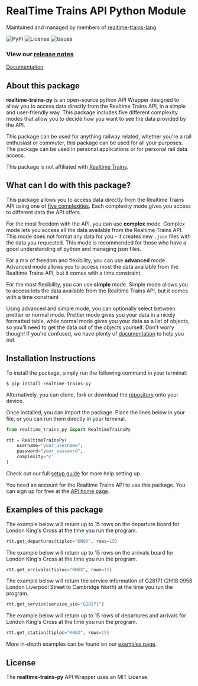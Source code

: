 # RealTime Trains API Python Module

Maintained and managed by members of [realtime-trains-lang](https://github.com/realtime-trains-lang)

![PyPI](https://img.shields.io/pypi/v/realtime-trains-py) ![License](https://img.shields.io/github/license/realtime-trains-lang/realtime-trains-py) ![Issues](https://img.shields.io/github/issues/realtime-trains-lang/realtime-trains-py)


### View our [release notes](https://github.com/realtime-trains-lang/realtime-trains-py/wiki/Release-Notes)

[Documentation](https://github.com/realtime-trains-lang/realtime-trains-py/wiki/Home)

## About this package

**realtime-trains-py** is an open-source python API Wrapper designed to allow you to access data directly from the Realtime Trains API, in a simple and user-friendly way. This package includes five different complexity modes that allow you to decide how you want to see the data provided by the API.

This package can be used for anything railway related, whether you're a rail enthusiast or commuter, this package can be used for all your purposes. The package can be used in personal applications or for personal rail data access. 

This package is not affiliated with [Realtime Trains](https://www.realtimetrains.co.uk/).

## What can I do with this package?
This package allows you to access data directly from the Realtime Trains API using one of [five complexities](https://github.com/realtime-trains-lang/realtime-trains-py/wiki/Complexity). Each complexity mode gives you access to different data the API offers. 

For the most freedom with the API, you can use **complex** mode. Complex mode lets you access all the data available from the Realtime Trains API. This mode does not format any data for you - it creates new `.json` files with the data you requested. This mode is recommended for those who have a good understanding of python and managing json files.

For a mix of freedom and flexibility, you can use **advanced** mode. Advanced mode allows you to access most the data available from the Realtime Trains API, but it comes with a time constraint.

For the most flexibility, you can use **simple** mode. Simple mode allows you to access lots the data available from the Realtime Trains API, but it comes with a time constraint 

Using advanced and simple mode, you can optionally select between prettier or normal mode. Prettier mode gives you your data in a nicely formatted table, while normal mode gives you your data as a list of objects, so you'll need to get the data out of the objects yourself. Don't worry though! If you're confused, we have plenty of [documentation](https://github.com/realtime-trains-lang/realtime-trains-py/wiki/Home) to help you out.


## Installation Instructions

To install the package, simply run the following command in your terminal:
```
$ pip install realtime-trains-py
``` 
Alternatively, you can clone, fork or download the [repository](https://github.com/realtime-trains-lang/realtime-trains-py) onto your device. 

Once installed, you can import the package. Place the lines below in your file, or you can run them directly in your terminal.
```python
from realtime_trains_py import RealtimeTrainsPy

rtt = RealtimeTrainsPy(
    username="your_username", 
    password="your_password", 
    complexity="c"
)
```

Check out our full [setup guide](https://github.com/realtime-trains-lang/realtime-trains-py/wiki/Setup) for more help setting up.

You need an account for the Realtime Trains API to use this package. You can sign up for free at the [API home page](https://api.rtt.io). 


## Examples of this package

The example below will return up to 15 rows on the departure board for London King's Cross at the time you run the program. 
```python
rtt.get_departures(tiploc="KNGX", rows=15)
```

The example below will return up to 15 rows on the arrivals board for London King's Cross at the time you run the program. 
```python
rtt.get_arrivals(tiploc="KNGX", rows=15)
```

The example below will return the service information of G28171 (2H18 0958 London Liverpool Street to Cambridge North) at the time you run the program. 
```python
rtt.get_service(service_uid="G28171")
```

The example below will return up to 15 rows of departures and arrivals for London King's Cross at the time you run the program. 
```python
rtt.get_station(tiploc="KNGX", rows=15)
```

More in-depth examples can be found on our [examples page](https://github.com/realtime-trains-lang/realtime-trains-py/wiki/Examples). 


## License

The **realtime-trains-py** API Wrapper uses an MIT License.